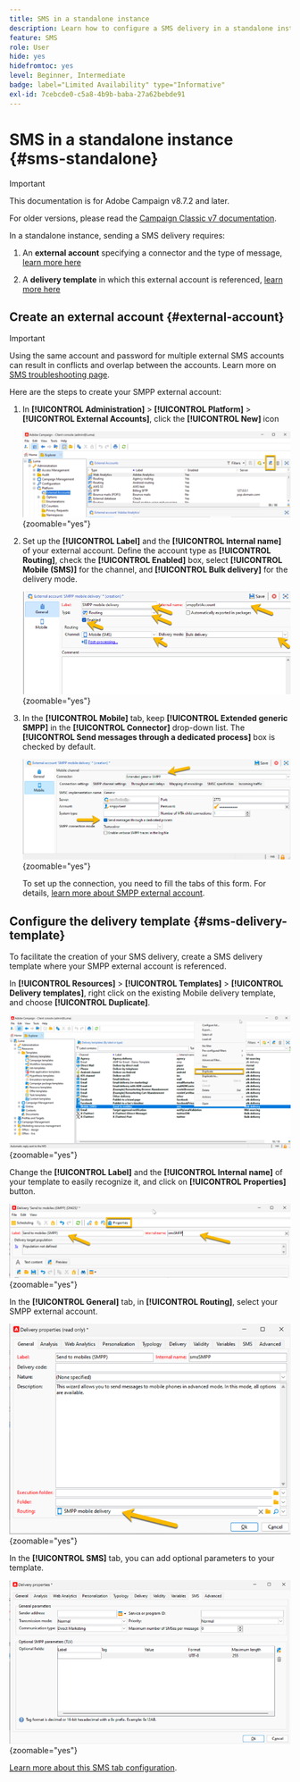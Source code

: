 ```yaml
---
title: SMS in a standalone instance
description: Learn how to configure a SMS delivery in a standalone instance
feature: SMS
role: User
hide: yes
hidefromtoc: yes
level: Beginner, Intermediate
badge: label="Limited Availability" type="Informative"
exl-id: 7cebcde0-c5a8-4b9b-baba-27a62bebde91
---
```

# SMS in a standalone instance {#sms-standalone}

>[!IMPORTANT]
>
>This documentation is for Adobe Campaign v8.7.2 and later.
>
>For older versions, please read the [Campaign Classic v7 documentation](https://experienceleague.adobe.com/en/docs/campaign-classic/using/sending-messages/sending-messages-on-mobiles/sms-set-up/sms-set-up).

In a standalone instance, sending a SMS delivery requires: 

1. An **external account** specifying a connector and the type of message, [learn more here](#external-account)

1. A **delivery template** in which this external account is referenced, [learn more here](#sms-delivery-template)

## Create an external account {#external-account}

>[!IMPORTANT]
>
>Using the same account and password for multiple external SMS accounts can result in conflicts and overlap between the accounts. Learn more on [SMS troubleshooting page](smpp-connection.md#sms-troubleshooting). 

Here are the steps to create your SMPP external account: 

1. In **[!UICONTROL Administration]** > **[!UICONTROL Platform]** > **[!UICONTROL External Accounts]**, click the **[!UICONTROL New]** icon

    ![](assets/sms_extaccount.png){zoomable="yes"}

1. Set up the **[!UICONTROL Label]** and the **[!UICONTROL Internal name]** of your external account. Define the account type as **[!UICONTROL Routing]**, check the **[!UICONTROL Enabled]** box, select **[!UICONTROL Mobile (SMS)]** for the channel, and **[!UICONTROL Bulk delivery]** for the delivery mode.

    ![](assets/sms_extaccount_new.png){zoomable="yes"}

1. In the **[!UICONTROL Mobile]** tab, keep **[!UICONTROL Extended generic SMPP]** in the **[!UICONTROL Connector]** drop-down list.
The **[!UICONTROL Send messages through a dedicated process]** box is checked by default.

    ![](assets/sms_extaccount_connector.png){zoomable="yes"}

    To set up the connection, you need to fill the tabs of this form. For details, [learn more about SMPP external account](smpp-external-account.md#smpp-connection-settings).


## Configure the delivery template {#sms-delivery-template}

To facilitate the creation of your SMS delivery, create a SMS delivery template where your SMPP external account is referenced.

In **[!UICONTROL Resources]** > **[!UICONTROL Templates]** > **[!UICONTROL Delivery templates]**, right click on the existing Mobile delivery template, and choose **[!UICONTROL Duplicate]**.

![](assets/sms_template_duplicate.png){zoomable="yes"}

Change the **[!UICONTROL Label]** and the **[!UICONTROL Internal name]** of your template to easily recognize it, and click on **[!UICONTROL Properties]** button.

![](assets/sms_template_name.png){zoomable="yes"}

In the **[!UICONTROL General]** tab, in **[!UICONTROL Routing]**, select your SMPP external account. 

![](assets/sms_template_routing.png){zoomable="yes"}

In the **[!UICONTROL SMS]** tab, you can add optional parameters to your template.

![](assets/sms_template_properties.png){zoomable="yes"}

[Learn more about this SMS tab configuration](sms-delivery-settings.md).

